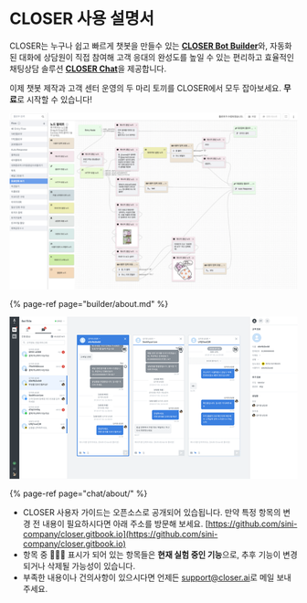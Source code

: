 # CLOSER 사용 설명서

CLOSER는 누구나 쉽고 빠르게 챗봇을 만들수 있는 [**CLOSER Bot Builder**](builder/about.md)와, 자동화된 대화에 상담원이 직접 참여해 고객 응대의 완성도를 높일 수 있는 편리하고 효율적인 채팅상담 솔루션 [**CLOSER Chat**](chat/about/)을 제공합니다. 

이제 챗봇 제작과 고객 센터 운영의 두 마리 토끼를 CLOSER에서 모두 잡아보세요. **무료**로 시작할 수 있습니다!

![CLOSER Bot Builder](.gitbook/assets/bot_builder_overview.png)

{% page-ref page="builder/about.md" %}

![CLOSER Chat](.gitbook/assets/openbeta_chat_750px.png)

{% page-ref page="chat/about/" %}



* CLOSER 사용자 가이드는 오픈소스로 공개되어 있습됩니다.  만약 특정 항목의 변경 전 내용이 필요하시다면 아래 주소를 방문해 보세요. [https://github.com/sini-company/closer.gitbook.io](https://github.com/sini-company/closer.gitbook.io) 
* 항목 중 👩🏻‍🔬 표시가 되어 있는 항목들은 **현재 실험 중인 기능**으로,  추후 기능이 변경되거나 삭제될 가능성이 있습니다. 
* 부족한 내용이나 건의사항이 있으시다면 언제든 [support@closer.ai](mailto:support@closer.ai)로 메일 보내주세요.

